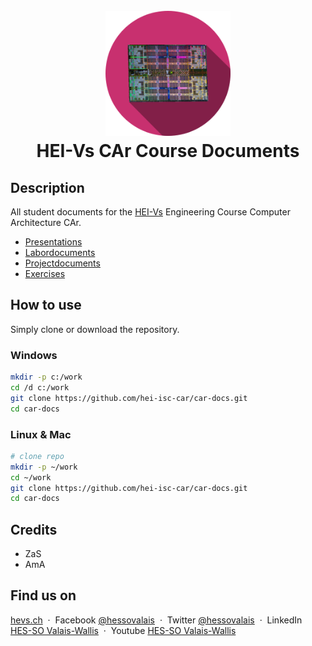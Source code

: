 <h1 align="center">
  <br>
  <img src="./img/car-logo.png" alt="CAr Course Logo" width="200" height="200">
  <br>
  HEI-Vs CAr Course Documents
  <br>
</h1>

## Description

All student documents for the [HEI-Vs](https://hevs.ch/isc) Engineering Course Computer Architecture CAr.
* [Presentations](slides/)
* [Labordocuments](labo)
* [Projectdocuments](project)
* [Exercises](exercises)

## How to use

Simply clone or download the repository.

### Windows

  ```bash
  mkdir -p c:/work
  cd /d c:/work
  git clone https://github.com/hei-isc-car/car-docs.git
  cd car-docs
  ```

### Linux & Mac

  ```bash
  # clone repo
  mkdir -p ~/work
  cd ~/work
  git clone https://github.com/hei-isc-car/car-docs.git
  cd car-docs
  ```

## Credits

* ZaS
* AmA

## Find us on

[hevs.ch](https://www.hevs.ch) &nbsp;&middot;&nbsp;
Facebook [@hessovalais](https://www.facebook.com/hessovalais) &nbsp;&middot;&nbsp;
Twitter [@hessovalais](https://twitter.com/hessovalais) &nbsp;&middot;&nbsp;
LinkedIn [HES-SO Valais-Wallis](https://www.linkedin.com/groups/104343/) &nbsp;&middot;&nbsp;
Youtube [HES-SO Valais-Wallis](https://www.youtube.com/user/HESSOVS)
